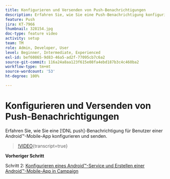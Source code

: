 ```yaml
---
title: Konfigurieren und Versenden von Push-Benachrichtigungen
description: Erfahren Sie, wie Sie eine Push-Benachrichtigung konfigurieren und an Benutzer von Android™-Mobile-Apps senden.
feature: Push
jira: KT-7966
thumbnail: 328154.jpg
doc-type: feature video
activity: setup
team: TM
role: Admin, Developer, User
level: Beginner, Intermediate, Experienced
exl-id: bef60865-9d83-46a5-ad2f-77095cb7c6a2
source-git-commit: 116a24a8aa123f615e08fa4ebd187b3c4c460ba2
workflow-type: tm+mt
source-wordcount: '53'
ht-degree: 100%

---
```


# Konfigurieren und Versenden von Push-Benachrichtigungen

Erfahren Sie, wie Sie eine [!DNL push]-Benachrichtigung für Benutzer einer Android™-Mobile-App konfigurieren und senden.

>[!VIDEO](https://video.tv.adobe.com/v/340728?quality=12&learn=on&captions=ger){transcript=true}

**Vorheriger Schritt**

Schritt 2: [Konfigurieren eines Android™-Service und Erstellen einer Android™-Mobile-App in Campaign](/help/tutorial-get-started-with-push-notifications-for-android/configure-an-android-service-in-campaign.md)
